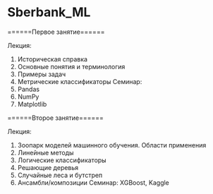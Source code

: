 # Sberbank_ML
======Первое занятие======

Лекция:
1. Историческая справка
2. Основные понятия и терминология
3. Примеры задач
4. Метрические классификаторы
Семинар:
1. Pandas
2. NumPy
3. Matplotlib

======Второе занятие======

Лекция:
1. Зоопарк моделей машинного обучения. Области применения
2. Линейные методы
3. Логические классификаторы
4. Решающие деревья
5. Случайные леса и бутстреп
6. Ансамбли/композиции
Семинар:
XGBoost, Kaggle

